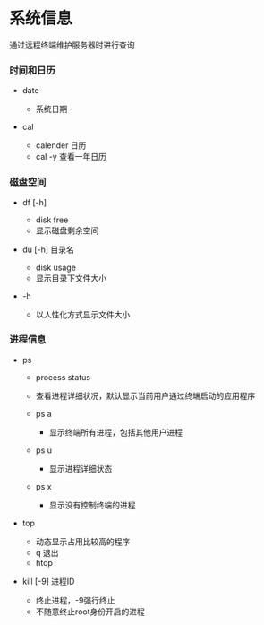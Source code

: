 # 系统信息

通过远程终端维护服务器时进行查询

### 时间和日历

- date

	- 系统日期

- cal

	- calender 日历
	- cal -y 查看一年日历

### 磁盘空间

- df [-h]

	- disk free
	- 显示磁盘剩余空间

- du [-h] 目录名

	- disk usage
	- 显示目录下文件大小

- -h

	- 以人性化方式显示文件大小

### 进程信息

- ps

	- process status
	- 查看进程详细状况，默认显示当前用户通过终端启动的应用程序
	- ps a

		- 显示终端所有进程，包括其他用户进程

	- ps u

		- 显示进程详细状态

	- ps x

		- 显示没有控制终端的进程

- top

	- 动态显示占用比较高的程序
	- q 退出
	- htop

- kill [-9] 进程ID

	- 终止进程，-9强行终止
	- 不随意终止root身份开启的进程

